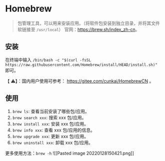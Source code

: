 # Homebrew
> 包管理工具，可以用来安装应用。（将软件包安装到独立目录，并将其文件软链接至 `/usr/local`）
> 官网：<https://brew.sh/index_zh-cn>。

## 安装
在终端中输入 `/bin/bash -c "$(curl -fsSL https://raw.githubusercontent.com/Homebrew/install/HEAD/install.sh)"` 即可。

【 ⚠️】：国内用户使用可参考： https://gitee.com/cunkai/HomebrewCN 。

## 使用
1. `brew ls`:  查看当前安装了哪些包/应用。
2. `brew search xxx`:  搜索 xxx 包/应用。
3. `brew install xxx`:   安装 xxx 包/应用。
4. `brew info xxx`:  查看 xxx 包/应用的信息。
5. `brew upgrade xxx`:  更新 xxx 包/应用。
6. `brew uninstall xxx`:  卸载 xxx 包/应用。

更多使用方法：`brew -h`
![[Pasted image 20220128150421.png]]